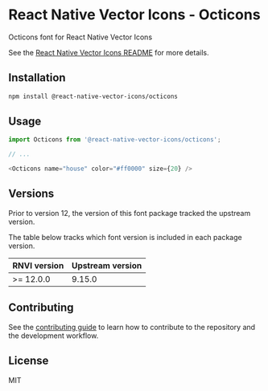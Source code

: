 # React Native Vector Icons - Octicons

Octicons font for React Native Vector Icons

See the [React Native Vector Icons README](../../README.md) for more details.

## Installation

```sh
npm install @react-native-vector-icons/octicons
```

## Usage

```js
import Octicons from '@react-native-vector-icons/octicons';

// ...

<Octicons name="house" color="#ff0000" size={20} />
```


## Versions

Prior to version 12, the version of this font package tracked the upstream version.

The table below tracks which font version is included in each package version.

| RNVI version | Upstream version |
| ------------ | ---------------- |
| &gt;= 12.0.0 | 9.15.0 |

## Contributing

See the [contributing guide](../../CONTRIBUTING.md) to learn how to contribute to the repository and the development workflow.

## License

MIT
